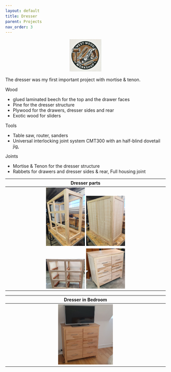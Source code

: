 ```yaml
---
layout: default
title: Dresser
parent: Projects
nav_order: 3
---
```

<p align="center"> <img src="../media/www_logo.png" width="20%" height="20%"/> </p>

The dresser was my first important project with mortise & tenon.

Wood
* glued laminated beech for the top and the drawer faces
* Pine for the dresser structure
* Plywood for the drawers, dresser sides and rear
* Exotic wood for sliders

Tools
* Table saw, router, sanders
* Universal interlocking joint system CMT300 with an half-blind dovetail jig,  

Joints
* Mortise & Tenon for the dresser structure
* Rabbets for drawers and dresser sides & rear, Full housing joint

|                                                                                                                   Dresser parts                                                                                                                    |
|:--------------------------------------------------------------------------------------------------------------------------------------------------------------------------------------------------------------------------------------------------:|
|  [<img alt="image" height="25%" src="/media/Dresser.jpg" width="25%"/>](https://garlatti.github.io/media/Dresser.jpg)   [<img alt="image" height="25%" src="/media/Dresser_2.jpg" width="25%"/>](https://garlatti.github.io/media/Dresser_2.jpg)   | 
| [<img alt="image" height="25%" src="/media/Dresser_3.jpg" width="25%"/>](https://garlatti.github.io/media/Dresser_3.jpg)  [<img alt="image" height="25%" src="/media/Dresser_4.jpg" width="25%"/>](https://garlatti.github.io/media/Dresser_4.jpg) | 

|                                                    Dresser in Bedroom                                                     |
|:-------------------------------------------------------------------------------------------------------------------------:|  
| [<img alt="image" height="35%" src="/media/Dresser_0.jpg" width="35%"/>](https://garlatti.github.io/media/Dresser_0.jpg)  | 
